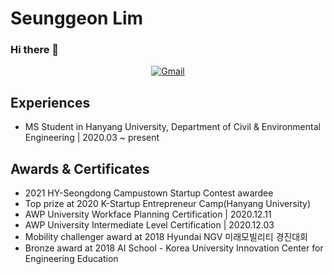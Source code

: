 # Seunggeon Lim

### Hi there 👋

<div align=center>

[![Gmail](https://img.shields.io/static/v1?style=for-the-badge&message=Gmail&color=EA4335&logo=Gmail&logoColor=FFFFFF&label=)](mailto:schadenlim@gmail.com)

</div>

## Experiences
- MS Student in Hanyang University, Department of Civil & Environmental Engineering | 2020.03 ~ present

## Awards & Certificates
- 2021 HY-Seongdong Campustown Startup Contest awardee
- Top prize at 2020 K-Startup Entrepreneur Camp(Hanyang University)
- AWP University Workface Planning Certification | 2020.12.11
- AWP University Intermediate Level Certification | 2020.12.03
- Mobility challenger award at 2018 Hyundai NGV 미래모빌리티 경진대회
- Bronze award at 2018 AI School - Korea University Innovation Center for Engineering Education

<!--
**bigbreadguy/bigbreadguy** is a ✨ _special_ ✨ repository because its `README.md` (this file) appears on your GitHub profile.

Here are some ideas to get you started:

- 🔭 I’m currently working on ...
- 🌱 I’m currently learning ...
- 👯 I’m looking to collaborate on ...
- 🤔 I’m looking for help with ...
- 💬 Ask me about ...
- 📫 How to reach me: ...
- 😄 Pronouns: ...
- ⚡ Fun fact: ...
-->
